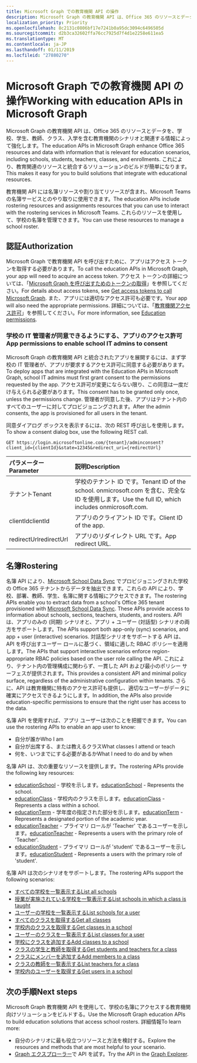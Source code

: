 ```yaml
---
title: Microsoft Graph での教育機関 API の操作
description: Microsoft Graph の教育機関 API は、Office 365 のリソースとデータを、学校、学生、教師、クラス、入学を含む教育機関のシナリオと関連する情報によって強化します。 これにより、教育関連のリソースと統合するソリューションのビルドが簡単になります。
localization_priority: Priority
ms.openlocfilehash: 8c2131c0806bf17e7241b0a95dc3094c6496505d
ms.sourcegitcommit: d2b3ca32602ffa76cc7925d7f4d1e2258e611ea5
ms.translationtype: MT
ms.contentlocale: ja-JP
ms.lasthandoff: 01/11/2019
ms.locfileid: "27880270"
---
```

# <a name="working-with-education-apis-in-microsoft-graph"></a><span data-ttu-id="a1aee-104">Microsoft Graph での教育機関 API の操作</span><span class="sxs-lookup"><span data-stu-id="a1aee-104">Working with education APIs in Microsoft Graph</span></span>

<span data-ttu-id="a1aee-105">Microsoft Graph の教育機関 API は、Office 365 のリソースとデータを、学校、学生、教師、クラス、入学を含む教育機関のシナリオと関連する情報によって強化します。</span><span class="sxs-lookup"><span data-stu-id="a1aee-105">The education APIs in Microsoft Graph enhance Office 365 resources and data with information that is relevant for education scenarios, including schools, students, teachers, classes, and enrollments.</span></span> <span data-ttu-id="a1aee-106">これにより、教育関連のリソースと統合するソリューションのビルドが簡単になります。</span><span class="sxs-lookup"><span data-stu-id="a1aee-106">This makes it easy for you to build solutions that integrate with educational resources.</span></span>

<span data-ttu-id="a1aee-107">教育機関 API には名簿リソースや割り当てリソースが含まれ、Microsoft Teams の名簿サービスとのやり取りに使用できます。</span><span class="sxs-lookup"><span data-stu-id="a1aee-107">The education APIs include rostering resources and assignments resources that you can use to interact with the rostering services in Microsoft Teams.</span></span> <span data-ttu-id="a1aee-108">これらのリソースを使用して、学校の名簿を管理できます。</span><span class="sxs-lookup"><span data-stu-id="a1aee-108">You can use these resources to manage a school roster.</span></span>

## <a name="authorization"></a><span data-ttu-id="a1aee-109">認証</span><span class="sxs-lookup"><span data-stu-id="a1aee-109">Authorization</span></span>

<span data-ttu-id="a1aee-110">Microsoft Graph で教育機関 API を呼び出すために、アプリはアクセス トークンを取得する必要があります。</span><span class="sxs-lookup"><span data-stu-id="a1aee-110">To call the education APIs in Microsoft Graph, your app will need to acquire an access token.</span></span> <span data-ttu-id="a1aee-111">アクセス トークンの詳細については、「[Microsoft Graph を呼び出すためのトークンの取得](https://developer.microsoft.com/graph/docs/concepts/auth_overview)」を参照してください。</span><span class="sxs-lookup"><span data-stu-id="a1aee-111">For details about access tokens, see [Get access tokens to call Microsoft Graph](https://developer.microsoft.com/graph/docs/concepts/auth_overview).</span></span> <span data-ttu-id="a1aee-112">また、アプリには適切なアクセス許可も必要です。</span><span class="sxs-lookup"><span data-stu-id="a1aee-112">Your app will also need the appropriate permissions.</span></span> <span data-ttu-id="a1aee-113">詳細については、「[教育機関アクセス許可](/graph/permissions-reference#education-permissions)」を参照してください。</span><span class="sxs-lookup"><span data-stu-id="a1aee-113">For more information, see [Education permissions](/graph/permissions-reference#education-permissions).</span></span> 

### <a name="app-permissions-to-enable-school-it-admins-to-consent"></a><span data-ttu-id="a1aee-114">学校の IT 管理者が同意できるようにする、アプリのアクセス許可</span><span class="sxs-lookup"><span data-stu-id="a1aee-114">App permissions to enable school IT admins to consent</span></span> 

<span data-ttu-id="a1aee-115">Microsoft Graph の教育機関 API と統合されたアプリを展開するには、まず学校の IT 管理者が、アプリが要求するアクセス許可に同意する必要があります。</span><span class="sxs-lookup"><span data-stu-id="a1aee-115">To deploy apps that are integrated with the Education APIs in Microsoft Graph, school IT admins must first grant consent to the permissions requested by the app.</span></span> <span data-ttu-id="a1aee-116">アクセス許可が変更にならない限り、この同意は一度だけ与えられる必要があります。</span><span class="sxs-lookup"><span data-stu-id="a1aee-116">This consent has to be granted only once, unless the permissions change.</span></span> <span data-ttu-id="a1aee-117">管理者が同意した後、アプリはテナント内のすべてのユーザーに対してプロビジョニングされます。</span><span class="sxs-lookup"><span data-stu-id="a1aee-117">After the admin consents, the app is provisioned for all users in the tenant.</span></span>

<span data-ttu-id="a1aee-118">同意ダイアログ ボックスを表示するには、次の REST 呼び出しを使用します。</span><span class="sxs-lookup"><span data-stu-id="a1aee-118">To show a consent dialog box, use the following REST call.</span></span>

```
GET https://login.microsoftonline.com/{tenant}/adminconsent?
client_id={clientId}&state=12345&redirect_uri={redirectUrl}
```

|<span data-ttu-id="a1aee-119">パラメーター</span><span class="sxs-lookup"><span data-stu-id="a1aee-119">Parameter</span></span>|<span data-ttu-id="a1aee-120">説明</span><span class="sxs-lookup"><span data-stu-id="a1aee-120">Description</span></span>|
|:--------|:----------|
|<span data-ttu-id="a1aee-121">テナント</span><span class="sxs-lookup"><span data-stu-id="a1aee-121">Tenant</span></span>|<span data-ttu-id="a1aee-122">学校のテナント ID です。</span><span class="sxs-lookup"><span data-stu-id="a1aee-122">Tenant ID of the school.</span></span> <span data-ttu-id="a1aee-123">onmicrosoft.com を含む、完全な ID を使用します。</span><span class="sxs-lookup"><span data-stu-id="a1aee-123">Use the full ID, which includes onmicrosoft.com.</span></span>|
|<span data-ttu-id="a1aee-124">clientId</span><span class="sxs-lookup"><span data-stu-id="a1aee-124">clientId</span></span>|<span data-ttu-id="a1aee-125">アプリのクライアント ID です。</span><span class="sxs-lookup"><span data-stu-id="a1aee-125">Client ID of the app.</span></span>|
|<span data-ttu-id="a1aee-126">redirectUrl</span><span class="sxs-lookup"><span data-stu-id="a1aee-126">redirectUrl</span></span>|<span data-ttu-id="a1aee-127">アプリのリダイレクト URL です。</span><span class="sxs-lookup"><span data-stu-id="a1aee-127">App redirect URL.</span></span>|


## <a name="rostering"></a><span data-ttu-id="a1aee-128">名簿</span><span class="sxs-lookup"><span data-stu-id="a1aee-128">Rostering</span></span>

<span data-ttu-id="a1aee-129">名簿 API により、[Microsoft School Data Sync](https://sds.microsoft.com/) でプロビジョニングされた学校の Office 365 テナントからデータを抽出できます。これらの API により、学校、部署、教師、学生、名簿に関する情報にアクセスできます。</span><span class="sxs-lookup"><span data-stu-id="a1aee-129">The rostering APIs enable you to extract data from a school's Office 365 tenant provisioned with [Microsoft School Data Sync](https://sds.microsoft.com/). These APIs provide access to information about schools, sections, teachers, students, and rosters.</span></span> <span data-ttu-id="a1aee-130">API は、アプリのみの (同期) シナリオと、アプリ + ユーザー (対話型) シナリオの両方をサポートします。</span><span class="sxs-lookup"><span data-stu-id="a1aee-130">The APIs support both app-only (sync) scenarios, and app + user (interactive) scenarios.</span></span> <span data-ttu-id="a1aee-131">対話型シナリオをサポートする API は、API を呼び出すユーザー ロールに基づく、領域に適した RBAC ポリシーを適用します。</span><span class="sxs-lookup"><span data-stu-id="a1aee-131">The APIs that support interactive scenarios enforce region-appropriate RBAC policies based on the user role calling the API.</span></span> <span data-ttu-id="a1aee-132">これにより、テナント内の管理構成に関わらず、一貫した API および最小のポリシー サーフェスが提供されます。</span><span class="sxs-lookup"><span data-stu-id="a1aee-132">This provides a consistent API and minimal policy surface, regardless of the administrative configuration within tenants.</span></span> <span data-ttu-id="a1aee-133">さらに、API は教育機関に特有のアクセス許可も提供し、適切なユーザーがデータに確実にアクセスできるようにします。</span><span class="sxs-lookup"><span data-stu-id="a1aee-133">In addition, the APIs also provide education-specific permissions to ensure that the right user has access to the data.</span></span>

<span data-ttu-id="a1aee-134">名簿 API を使用すれば、アプリ ユーザーは次のことを把握できます。</span><span class="sxs-lookup"><span data-stu-id="a1aee-134">You can use the rostering APIs to enable an app user to know:</span></span>

- <span data-ttu-id="a1aee-135">自分が誰か</span><span class="sxs-lookup"><span data-stu-id="a1aee-135">Who I am</span></span>
- <span data-ttu-id="a1aee-136">自分が出席する、または教えるクラス</span><span class="sxs-lookup"><span data-stu-id="a1aee-136">What classes I attend or teach</span></span>
- <span data-ttu-id="a1aee-137">何を、いつまでにする必要があるか</span><span class="sxs-lookup"><span data-stu-id="a1aee-137">What I need to do and by when</span></span>

<span data-ttu-id="a1aee-138">名簿 API は、次の重要なリソースを提供します。</span><span class="sxs-lookup"><span data-stu-id="a1aee-138">The rostering APIs provide the following key resources:</span></span>

- <span data-ttu-id="a1aee-139">[educationSchool](educationschool.md) - 学校を示します。</span><span class="sxs-lookup"><span data-stu-id="a1aee-139">[educationSchool](educationschool.md) - Represents the school.</span></span>
- <span data-ttu-id="a1aee-140">[educationClass](educationclass.md) - 学校内のクラスを示します。</span><span class="sxs-lookup"><span data-stu-id="a1aee-140">[educationClass](educationclass.md) - Represents a class within a school.</span></span>
- <span data-ttu-id="a1aee-141">[educationTerm](educationterm.md) - 学年度の指定された部分を示します。</span><span class="sxs-lookup"><span data-stu-id="a1aee-141">[educationTerm](educationterm.md) - Represents a designated portion of the academic year.</span></span>
- <span data-ttu-id="a1aee-142">[educationTeacher](educationteacher.md) - プライマリ ロールが 'Teacher' であるユーザーを示します。</span><span class="sxs-lookup"><span data-stu-id="a1aee-142">[educationTeacher](educationteacher.md) - Represents a users with the primary role of 'Teacher'.</span></span>
- <span data-ttu-id="a1aee-143">[educationStudent](educationstudent.md) - プライマリ ロールが 'student' であるユーザーを示します。</span><span class="sxs-lookup"><span data-stu-id="a1aee-143">[educationStudent](educationstudent.md) - Represents a users with the primary role of 'student'.</span></span>

<span data-ttu-id="a1aee-144">名簿 API は次のシナリオをサポートします。</span><span class="sxs-lookup"><span data-stu-id="a1aee-144">The rostering APIs support the following scenarios:</span></span>

- [<span data-ttu-id="a1aee-145">すべての学校を一覧表示する</span><span class="sxs-lookup"><span data-stu-id="a1aee-145">List all schools</span></span>](../api/educationroot-list-schools.md) 
- [<span data-ttu-id="a1aee-146">授業が実施されている学校を一覧表示する</span><span class="sxs-lookup"><span data-stu-id="a1aee-146">List schools in which a class is taught</span></span>](../api/educationclass-list-schools.md)
- [<span data-ttu-id="a1aee-147">ユーザーの学校を一覧表示する</span><span class="sxs-lookup"><span data-stu-id="a1aee-147">List schools for a user</span></span>](../api/educationuser-list-schools.md)
- [<span data-ttu-id="a1aee-148">すべてのクラスを取得する</span><span class="sxs-lookup"><span data-stu-id="a1aee-148">Get all classes</span></span>](../api/educationroot-list-classes.md)
- [<span data-ttu-id="a1aee-149">学校内のクラスを取得する</span><span class="sxs-lookup"><span data-stu-id="a1aee-149">Get classes in a school</span></span>](../api/educationschool-list-classes.md)
- [<span data-ttu-id="a1aee-150">ユーザーのクラスを一覧表示する</span><span class="sxs-lookup"><span data-stu-id="a1aee-150">List classes for a user</span></span>](../api/educationuser-list-classes.md)
- [<span data-ttu-id="a1aee-151">学校にクラスを追加する</span><span class="sxs-lookup"><span data-stu-id="a1aee-151">Add classes to a school</span></span>](../api/educationschool-post-classes.md)
- [<span data-ttu-id="a1aee-152">クラスの学生と教師を取得する</span><span class="sxs-lookup"><span data-stu-id="a1aee-152">Get students and teachers for a class</span></span>](../api/educationclass-list-members.md)
- [<span data-ttu-id="a1aee-153">クラスにメンバーを追加する</span><span class="sxs-lookup"><span data-stu-id="a1aee-153">Add members to a class</span></span>](../api/educationclass-post-members.md) 
- [<span data-ttu-id="a1aee-154">クラスの教師を一覧表示する</span><span class="sxs-lookup"><span data-stu-id="a1aee-154">List teachers for a class</span></span>](../api/educationclass-list-teachers.md)
- [<span data-ttu-id="a1aee-155">学校内のユーザーを取得する</span><span class="sxs-lookup"><span data-stu-id="a1aee-155">Get users in a school</span></span>](../api/educationschool-list-users.md)

<!-- Should you list delete scenarios here as well? -->

## <a name="next-steps"></a><span data-ttu-id="a1aee-156">次の手順</span><span class="sxs-lookup"><span data-stu-id="a1aee-156">Next steps</span></span>
<span data-ttu-id="a1aee-157">Microsoft Graph 教育機関 API を使用して、学校の名簿にアクセスする教育機関向けソリューションをビルドする。</span><span class="sxs-lookup"><span data-stu-id="a1aee-157">Use the Microsoft Graph education APIs to build education solutions that access school rosters.</span></span> <span data-ttu-id="a1aee-158">詳細情報</span><span class="sxs-lookup"><span data-stu-id="a1aee-158">To learn more:</span></span>

- <span data-ttu-id="a1aee-159">自分のシナリオに最も役立つリソースと方法を検討する。</span><span class="sxs-lookup"><span data-stu-id="a1aee-159">Explore the resources and methods that are most helpful to your scenario.</span></span>
- <span data-ttu-id="a1aee-160">[Graph エクスプローラー](https://developer.microsoft.com/graph/graph-explorer)で API を試す。</span><span class="sxs-lookup"><span data-stu-id="a1aee-160">Try the API in the [Graph Explorer](https://developer.microsoft.com/graph/graph-explorer).</span></span>

